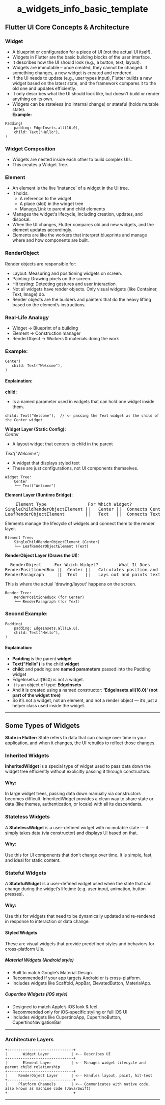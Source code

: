 # <p align="center"> a_widgets_info_basic_template </p>

## Flutter UI Core Concepts & Architecture
### Widget
- A blueprint or configuration for a piece of UI (not the actual UI itself).
- Widgets in Flutter are the basic building blocks of the user interface.
- It describes how the UI should look (e.g., a button, text, layout).
- Widgets are immutable – once created, they cannot be changed. If something changes, a new widget is created and rendered.
- If the UI needs to update (e.g., user types input), Flutter builds a new widget based on the latest state, and the framework compares it to the old one and updates efficiently.
- It only describes what the UI should look like, but doesn't build or render anything on its own.
- Widgets can be stateless (no internal change) or stateful (holds mutable state).<br>
**Example:**
```
Padding(
    padding: EdgeInsets.all(16.0),
    child: Text("Hello"),
)
```
### Widget Composition
- Widgets are nested inside each other to build complex UIs.
- This creates a Widget Tree. 
### Element
- An element is the live 'instance' of a widget in the UI tree.
- It holds:
    - A reference to the widget
    - A place (slot) in the widget tree
    - Manage/Link to parent and child elements
- Manages the widget's lifecycle, including creation, updates, and disposal.
- When the UI changes, Flutter compares old and new widgets, and the element updates accordingly.
- Elements are like the workers that interpret blueprints and manage where and how components are built.
### RenderObject
Render objects are responsible for:
- Layout: Measuring and positioning widgets on screen.
- Painting: Drawing pixels on the screen.
- Hit testing: Detecting gestures and user interaction.
- Not all widgets have render objects. Only visual widgets (like Container, Text, Image) do.
- Render objects are the builders and painters that do the heavy lifting based on the element’s instructions.
### Real-Life Analogy
- Widget → 	Blueprint of a building
- Element → Construction manager
- RenderObject → Workers & materials doing the work
### Example:
```
Center(
   child: Text("Welcome"), 
)
``` 
#### Explaination:
**child:**
- Is a named parameter used in widgets that can hold one widget inside them.
```
child: Text("Welcome"),  // <- passing the Text widget as the child of the Center widget
```
**Widget Layer (Static Config):** <br>
*Center*
- A layout widget that centers its child in the parent

*Text("Welcome")*
- A widget that displays styled text
- These are just configurations, not UI components themselves.
```
Widget Tree:
    Center
    └── Text("Welcome")
```
**Element Layer (Runtime Bridge):**
<pre>
    Element Type	            For Which Widget?	        What It Does
SingleChildRenderObjectElement ||	Center ||  Connects Center widget to its render logic
LeafRenderObjectElement        ||	Text   ||  Connects Text widget (no children) to rendering
</pre>
Elements manage the lifecycle of widgets and connect them to the render layer.
```
Element Tree:
    SingleChildRenderObjectElement (Center)
    └── LeafRenderObjectElement (Text)
```
**RenderObject Layer (Draws the UI):**
<pre>
  RenderObject	   For Which Widget?	    What It Does
RenderPositionedBox ||	Center ||	Calculates position and centers child widget
RenderParagraph	    ||  Text   ||	Lays out and paints text on the screen
</pre>
This is where the actual 'drawing/layout' happens on the screen.
```
Render Tree:
    RenderPositionedBox (for Center)
    └── RenderParagraph (for Text)
```             
### Second Example:
```
Padding(
    padding: EdgeInsets.all(16.0),
    child: Text("Hello"),
)
```
#### Explaination:
- **Padding** is the parent **widget**
- **Text("Hello")** is the child **widget**
- **child:** and padding: are **named parameters** passed into the Padding widget
- EdgeInsets.all(16.0) is not a widget.
- It is an object of type: **EdgeInsets**
- And it is created using a named constructor: **'EdgeInsets.all(16.0)'      (not part of the widget tree)**
- So it’s not a widget, not an element, and not a render object — it’s just a helper class used inside the widget.
--- 
## Some Types of Widgets
**State in Flutter:**
State refers to data that can change over time in your application, and when it changes, the UI rebuilds to reflect those changes.
### Inherited Widgets
**InheritedWidget** is a special type of widget used to pass data down the widget tree efficiently without explicitly passing it through constructors.<br>
#### Why:
In large widget trees, passing data down manually via constructors becomes difficult. InheritedWidget provides a clean way to share state or data (like themes, authentication, or locale) with all its descendants.
### Stateless Widgets
A **StatelessWidget** is a user-defined widget with no mutable state — it simply takes data (via constructor) and displays UI based on that.
#### Why:
Use this for UI components that don’t change over time. It is simple, fast, and ideal for static content.
### Stateful Widgets
A **StatefulWidget** is a user-defined widget used when the state that can change during the widget’s lifetime (e.g. user input, animation, button presses).
#### Why: 
Use this for widgets that need to be dynamically updated and re-rendered in response to interaction or data change.
#### Styled Widgets
These are visual widgets that provide predefined styles and behaviors for cross-platform UIs.
##### Material Widgets (Android style)
- Built to match Google’s Material Design.
- Recommended if your app targets Android or is cross-platform.
- Includes widgets like Scaffold, AppBar, ElevatedButton, MaterialApp.
##### Cupertino Widgets (iOS style)
- Designed to match Apple’s iOS look & feel.
- Recommended only for iOS-specific styling or full iOS UI
- Includes widgets like CupertinoApp, CupertinoButton, CupertinoNavigationBar
---
### Architecture Layers
```
+------------------------------+
|       Widget Layer          | <-- Describes UI
+------------------------------+
|       Element Layer         | <-- Manages widget lifecycle and parent child relationship
+------------------------------+
|     RenderObject Layer      | <-- Handles layout, paint, hit-test
+------------------------------+
|     Platform Channels       | <-- Communicates with native code, also known as machine code (Java/Swift)
+------------------------------+
```
--- 

